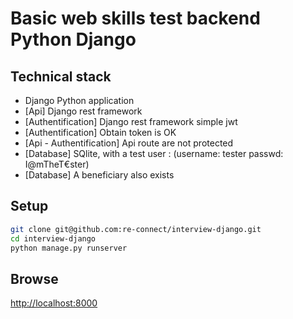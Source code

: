 # Basic web skills test backend Python Django

## Technical stack

- Django Python application
- [Api] Django rest framework
- [Authentification] Django rest framework simple jwt
- [Authentification] Obtain token is OK
- [Api - Authentification] Api route are not protected
- [Database] SQlite, with a test user : (username: tester passwd: I@mTheT€ster)
- [Database] A beneficiary also exists

## Setup

```bash
git clone git@github.com:re-connect/interview-django.git
cd interview-django
python manage.py runserver
```

## Browse

[http://localhost:8000](http://localhost:8000)
